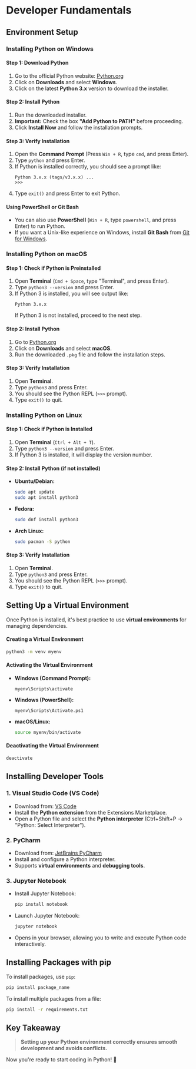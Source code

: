 # Developer Fundamentals

## Environment Setup

### Installing Python on Windows

#### Step 1: Download Python
1. Go to the official Python website: [Python.org](https://www.python.org/)
2. Click on **Downloads** and select **Windows**.
3. Click on the latest **Python 3.x** version to download the installer.

#### Step 2: Install Python
1. Run the downloaded installer.
2. **Important:** Check the box **"Add Python to PATH"** before proceeding.
3. Click **Install Now** and follow the installation prompts.

#### Step 3: Verify Installation
1. Open the **Command Prompt** (Press `Win + R`, type `cmd`, and press Enter).
2. Type `python` and press Enter.
3. If Python is installed correctly, you should see a prompt like:
   ```
   Python 3.x.x (tags/v3.x.x) ...
   >>>
   ```
4. Type `exit()` and press Enter to exit Python.

#### Using PowerShell or Git Bash
- You can also use **PowerShell** (`Win + R`, type `powershell`, and press Enter) to run Python.
- If you want a Unix-like experience on Windows, install **Git Bash** from [Git for Windows](https://git-scm.com/download/win).

### Installing Python on macOS

#### Step 1: Check if Python is Preinstalled
1. Open **Terminal** (`Cmd + Space`, type "Terminal", and press Enter).
2. Type `python3 --version` and press Enter.
3. If Python 3 is installed, you will see output like:
   ```
   Python 3.x.x
   ```
   If Python 3 is not installed, proceed to the next step.

#### Step 2: Install Python
1. Go to [Python.org](https://www.python.org/)
2. Click on **Downloads** and select **macOS**.
3. Run the downloaded `.pkg` file and follow the installation steps.

#### Step 3: Verify Installation
1. Open **Terminal**.
2. Type `python3` and press Enter.
3. You should see the Python REPL (`>>>` prompt).
4. Type `exit()` to quit.

### Installing Python on Linux

#### Step 1: Check if Python is Installed
1. Open **Terminal** (`Ctrl + Alt + T`).
2. Type `python3 --version` and press Enter.
3. If Python 3 is installed, it will display the version number.

#### Step 2: Install Python (if not installed)
- **Ubuntu/Debian:**
  ```bash
  sudo apt update
  sudo apt install python3
  ```
- **Fedora:**
  ```bash
  sudo dnf install python3
  ```
- **Arch Linux:**
  ```bash
  sudo pacman -S python
  ```

#### Step 3: Verify Installation
1. Open **Terminal**.
2. Type `python3` and press Enter.
3. You should see the Python REPL (`>>>` prompt).
4. Type `exit()` to quit.

## Setting Up a Virtual Environment
Once Python is installed, it's best practice to use **virtual environments** for managing dependencies.

#### Creating a Virtual Environment
```bash
python3 -m venv myenv
```

#### Activating the Virtual Environment
- **Windows (Command Prompt):**
  ```
  myenv\Scripts\activate
  ```
- **Windows (PowerShell):**
  ```
  myenv\Scripts\Activate.ps1
  ```
- **macOS/Linux:**
  ```bash
  source myenv/bin/activate
  ```

#### Deactivating the Virtual Environment
```bash
deactivate
```

## Installing Developer Tools

### 1. Visual Studio Code (VS Code)
- Download from: [VS Code](https://code.visualstudio.com/)
- Install the **Python extension** from the Extensions Marketplace.
- Open a Python file and select the **Python interpreter** (Ctrl+Shift+P → "Python: Select Interpreter").

### 2. PyCharm
- Download from: [JetBrains PyCharm](https://www.jetbrains.com/pycharm/)
- Install and configure a Python interpreter.
- Supports **virtual environments** and **debugging tools**.

### 3. Jupyter Notebook
- Install Jupyter Notebook:
  ```bash
  pip install notebook
  ```
- Launch Jupyter Notebook:
  ```bash
  jupyter notebook
  ```
- Opens in your browser, allowing you to write and execute Python code interactively.

## Installing Packages with pip
To install packages, use `pip`:
```bash
pip install package_name
```
To install multiple packages from a file:
```bash
pip install -r requirements.txt
```

## Key Takeaway
> **Setting up your Python environment correctly ensures smooth development and avoids conflicts.**

Now you're ready to start coding in Python! 🚀